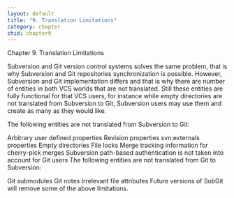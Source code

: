 ```yaml
---
layout: default
title: "9. Translation Limitations"
category: chapter
chid: chapter9
---
```

Chapter 9. Translation Limitations

Subversion and Git version control systems solves the same problem, that is why Subversion and Git repositories synchronization is possible. However, Subversion and Git implementation differs and that is why there are number of entities in both VCS worlds that are not translated. Still these entities are fully functional for that VCS users, for instance while empty directories are not translated from Subversion to Git, Subversion users may use them and create as many as they would like.

The following entities are not translated from Subversion to Git:

Arbitrary user defined properties
Revision properties
svn:externals properties
Empty directories
File locks
Merge tracking information for cherry-pick merges
Subversion path-based authentication is not taken into account for Git users
The following entities are not translated from Git to Subversion:

Git submodules
Git notes
Irrelevant file attributes
Future versions of SubGit will remove some of the above limitations.